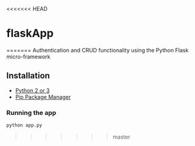 <<<<<<< HEAD
# flaskApp
=======
Authentication and CRUD functionality using the Python Flask micro-framework
## Installation
- [Python 2 or 3](https://python.org)
- [Pip Package Manager](https://pypi.python.org/pypi)

### Running the app
```bash
python app.py
```

>>>>>>> master
